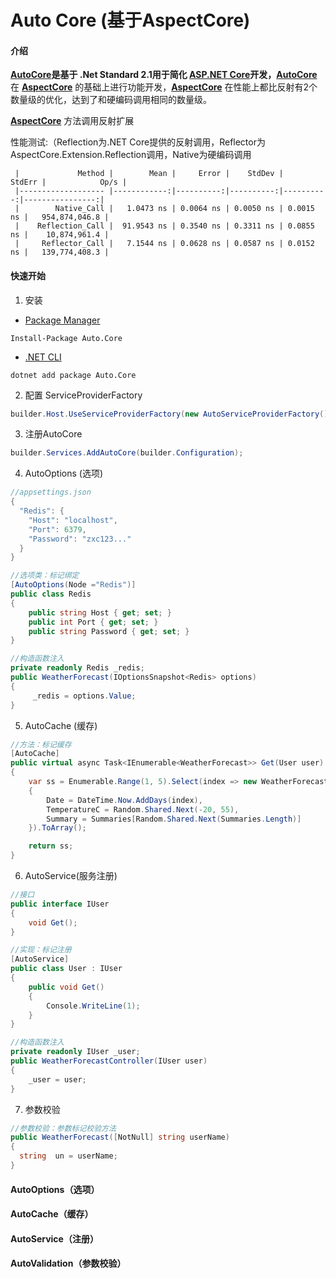# Auto Core   (基于AspectCore)

#### 介绍
**[AutoCore](https://github.com/zhangxianchengvip/auto)**是基于 .Net Standard 2.1用于简化 [ASP.NET Core](https://learn.microsoft.com/zh-cn/aspnet/core/getting-started/?view=aspnetcore-6.0&tabs=windows)开发，**[AutoCore](https://github.com/zhangxianchengvip/auto)** 在 **[AspectCore](https://github.com/dotnetcore/AspectCore-Framework/blob/master/docs/reflection-extensions.md)** 的基础上进行功能开发，**[AspectCore](https://github.com/dotnetcore/AspectCore-Framework/blob/master/docs/reflection-extensions.md)** 在性能上都比反射有2个数量级的优化，达到了和硬编码调用相同的数量级。

**[AspectCore](https://github.com/dotnetcore/AspectCore-Framework/blob/master/docs/reflection-extensions.md)** 方法调用反射扩展

性能测试:（Reflection为.NET Core提供的反射调用，Reflector为AspectCore.Extension.Reflection调用，Native为硬编码调用

```
 |             Method |        Mean |     Error |    StdDev |    StdErr |            Op/s |
 |------------------- |------------:|----------:|----------:|----------:|----------------:|
 |        Native_Call |   1.0473 ns | 0.0064 ns | 0.0050 ns | 0.0015 ns |   954,874,046.8 |
 |    Reflection_Call |  91.9543 ns | 0.3540 ns | 0.3311 ns | 0.0855 ns |    10,874,961.4 |
 |     Reflector_Call |   7.1544 ns | 0.0628 ns | 0.0587 ns | 0.0152 ns |   139,774,408.3 |
```

#### 快速开始

1. 安装

- [Package Manager](https://www.nuget.org/packages/Auto.Core)

```
Install-Package Auto.Core
```

- [.NET CLI](https://www.nuget.org/packages/Auto.Core)

```
dotnet add package Auto.Core
```

2. 配置 ServiceProviderFactory

```c#
builder.Host.UseServiceProviderFactory(new AutoServiceProviderFactory());
```

3. 注册AutoCore

```c#
builder.Services.AddAutoCore(builder.Configuration);
```

4. AutoOptions (选项)

```C#
//appsettings.json
{
  "Redis": {
    "Host": "localhost",
    "Port": 6379,
    "Password": "zxc123..."
  }
}

//选项类：标记绑定
[AutoOptions(Node ="Redis")]
public class Redis
{
    public string Host { get; set; }
    public int Port { get; set; }
    public string Password { get; set; }
}

//构造函数注入
private readonly Redis _redis;
public WeatherForecast(IOptionsSnapshot<Redis> options)
{
     _redis = options.Value;
}

```

5. AutoCache (缓存)

```c#
//方法：标记缓存
[AutoCache]
public virtual async Task<IEnumerable<WeatherForecast>> Get(User user)
{
    var ss = Enumerable.Range(1, 5).Select(index => new WeatherForecast
    {
        Date = DateTime.Now.AddDays(index),
        TemperatureC = Random.Shared.Next(-20, 55),
        Summary = Summaries[Random.Shared.Next(Summaries.Length)]
    }).ToArray();

    return ss;
}
```

6. AutoService(服务注册)

```c#
//接口
public interface IUser
{
    void Get();
}

//实现：标记注册
[AutoService]
public class User : IUser
{
    public void Get()
    {
        Console.WriteLine(1);
    }
}

//构造函数注入
private readonly IUser _user;
public WeatherForecastController(IUser user)
{
    _user = user;
}
```

7. 参数校验

```c#
//参数校验：参数标记校验方法
public WeatherForecast([NotNull] string userName)
{
  string  un = userName;
}
```

#### AutoOptions（选项）



#### AutoCache（缓存）



#### AutoService（注册）



#### AutoValidation（参数校验）
